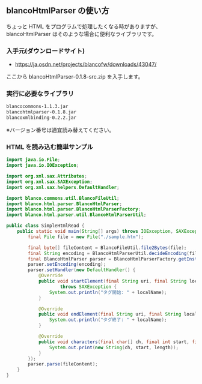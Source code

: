 ## blancoHtmlParser の使い方

ちょっと HTML をプログラムで処理したくなる時がありますが、blancoHtmlParser はそのような場合に便利なライブラリです。

### 入手元(ダウンロードサイト)


* https://ja.osdn.net/projects/blancofw/downloads/43047/

ここから blancoHtmlParser-0.1.8-src.zip を入手します。


### 実行に必要なライブラリ


```sh
blancocommons-1.1.3.jar
blancohtmlparser-0.1.8.jar
blancoxmlbinding-0.2.2.jar
```

※バージョン番号は適宜読み替えてください。


### HTML を読み込む簡単サンプル


```java
import java.io.File;
import java.io.IOException;

import org.xml.sax.Attributes;
import org.xml.sax.SAXException;
import org.xml.sax.helpers.DefaultHandler;

import blanco.commons.util.BlancoFileUtil;
import blanco.html.parser.BlancoHtmlParser;
import blanco.html.parser.BlancoHtmlParserFactory;
import blanco.html.parser.util.BlancoHtmlParserUtil;

public class SimpleHtmlRead {
    public static void main(String[] args) throws IOException, SAXException {
        final File file = new File("./sample.htm");

        final byte[] fileContent = BlancoFileUtil.file2Bytes(file);
        final String encoding = BlancoHtmlParserUtil.decideEncoding(fileContent);
        final BlancoHtmlParser parser = BlancoHtmlParserFactory.getInstance();
        parser.setEncoding(encoding);
        parser.setHandler(new DefaultHandler() {
            @Override
            public void startElement(final String uri, final String localName, final String name, final Attributes atts)
                    throws SAXException {
                System.out.println("タグ開始: " + localName);
            }

            @Override
            public void endElement(final String uri, final String localName, final String name) throws SAXException {
                System.out.println("タグ終了: " + localName);
            }

            @Override
            public void characters(final char[] ch, final int start, final int length) throws SAXException {
                System.out.print(new String(ch, start, length));
            }
        });
        parser.parse(fileContent);
    }
}
```


